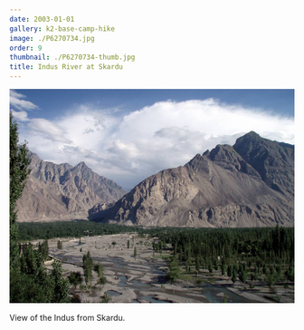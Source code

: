 ```yaml
---
date: 2003-01-01
gallery: k2-base-camp-hike
image: ./P6270734.jpg
order: 9
thumbnail: ./P6270734-thumb.jpg
title: Indus River at Skardu
---
```


![Indus River at Skardu](./P6270734.jpg)

View of the Indus from Skardu.